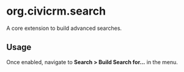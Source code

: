 # org.civicrm.search

A core extension to build advanced searches.

## Usage

Once enabled, navigate to **Search > Build Search for...** in the menu.
